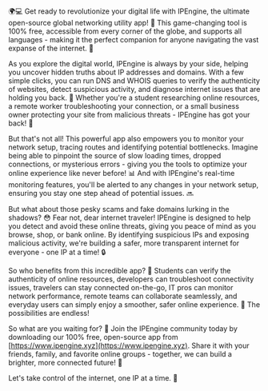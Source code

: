 🌍💻️ Get ready to revolutionize your digital life with IPEngine, the ultimate open-source global networking utility app! 🎉 This game-changing tool is 100% free, accessible from every corner of the globe, and supports all languages - making it the perfect companion for anyone navigating the vast expanse of the internet. 💪

As you explore the digital world, IPEngine is always by your side, helping you uncover hidden truths about IP addresses and domains. With a few simple clicks, you can run DNS and WHOIS queries to verify the authenticity of websites, detect suspicious activity, and diagnose internet issues that are holding you back. 🚀 Whether you're a student researching online resources, a remote worker troubleshooting your connection, or a small business owner protecting your site from malicious threats - IPEngine has got your back! 💼

But that's not all! This powerful app also empowers you to monitor your network setup, tracing routes and identifying potential bottlenecks. Imagine being able to pinpoint the source of slow loading times, dropped connections, or mysterious errors - giving you the tools to optimize your online experience like never before! 📊 And with IPEngine's real-time monitoring features, you'll be alerted to any changes in your network setup, ensuring you stay one step ahead of potential issues. 🔜

But what about those pesky scams and fake domains lurking in the shadows? 😳 Fear not, dear internet traveler! IPEngine is designed to help you detect and avoid these online threats, giving you peace of mind as you browse, shop, or bank online. By identifying suspicious IPs and exposing malicious activity, we're building a safer, more transparent internet for everyone - one IP at a time! 🔒

So who benefits from this incredible app? 🤔 Students can verify the authenticity of online resources, developers can troubleshoot connectivity issues, travelers can stay connected on-the-go, IT pros can monitor network performance, remote teams can collaborate seamlessly, and everyday users can simply enjoy a smoother, safer online experience. 👥 The possibilities are endless!

So what are you waiting for? 🎉 Join the IPEngine community today by downloading our 100% free, open-source app from [https://www.ipengine.xyz](https://www.ipengine.xyz). Share it with your friends, family, and favorite online groups - together, we can build a brighter, more connected future! 💫

Let's take control of the internet, one IP at a time. 🌟